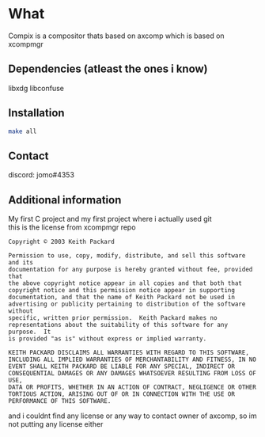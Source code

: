 
# What

Compix is a compositor thats based on axcomp which is based on xcompmgr

## Dependencies (atleast the ones i know)

libxdg
libconfuse

## Installation
```sh
make all
```
## Contact
discord: jomo#4353
## Additional information
My first C project and my first project where i actually used git  
this is the license from xcompmgr repo
```
Copyright © 2003 Keith Packard

Permission to use, copy, modify, distribute, and sell this software and its
documentation for any purpose is hereby granted without fee, provided that
the above copyright notice appear in all copies and that both that
copyright notice and this permission notice appear in supporting
documentation, and that the name of Keith Packard not be used in
advertising or publicity pertaining to distribution of the software without
specific, written prior permission.  Keith Packard makes no
representations about the suitability of this software for any purpose.  It
is provided "as is" without express or implied warranty.

KEITH PACKARD DISCLAIMS ALL WARRANTIES WITH REGARD TO THIS SOFTWARE,
INCLUDING ALL IMPLIED WARRANTIES OF MERCHANTABILITY AND FITNESS, IN NO
EVENT SHALL KEITH PACKARD BE LIABLE FOR ANY SPECIAL, INDIRECT OR
CONSEQUENTIAL DAMAGES OR ANY DAMAGES WHATSOEVER RESULTING FROM LOSS OF USE,
DATA OR PROFITS, WHETHER IN AN ACTION OF CONTRACT, NEGLIGENCE OR OTHER
TORTIOUS ACTION, ARISING OUT OF OR IN CONNECTION WITH THE USE OR
PERFORMANCE OF THIS SOFTWARE.
```
and i couldnt find any license or any way to contact owner of axcomp, so im not putting any license either
